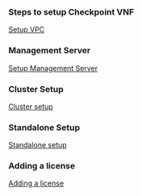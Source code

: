 ### Steps to setup Checkpoint VNF

[Setup VPC](https://github.com/IBM-Cloud/vnf-samples/blob/master/checkpoint/Checkpoint-VPC%20and%20SSH%20creation/VPC%20and%20SSH-key%20Creation.md) 


### Management Server 

[Setup Management Server](https://github.com/IBM-Cloud/vnf-samples/blob/master/checkpoint/Checkpoint-Management%20Server/Checkpoint-Management-Server%20Instance%20Creation%20and%20Configuration..md)

### Cluster Setup 

[Cluster setup](https://github.com/IBM-Cloud/vnf-samples/blob/master/checkpoint/checkpoint-cluster-setup/Checkpoint%20Cluster%20Setup.md)

### Standalone Setup

[Standalone setup]()

### Adding a license 

[Adding a license]()
